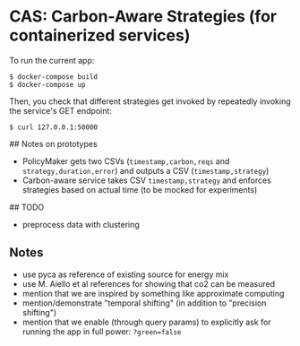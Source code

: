 # CAS: Carbon-Aware Strategies (for containerized services)
To run the current app: 
```
$ docker-compose build
$ docker-compose up
```
Then, you check that different strategies get invoked by repeatedly invoking the service's GET endpoint:
```
$ curl 127.0.0.1:50000
```

## Notes on prototypes
* PolicyMaker gets two CSVs (`timestamp,carbon,reqs` and `strategy,duration,error`) and outputs a CSV (`timestamp,strategy`)
* Carbon-aware service takes CSV `timestamp,strategy` and enforces strategies based on actual time (to be mocked for experiments)

## TODO
* preprocess data with clustering

## Notes
* use pyca as reference of existing source for energy mix
* use M. Aiello et al references for showing that co2 can be measured
* mention that we are inspired by something like approximate computing
* mention/demonstrate "temporal shifting" (in addition to "precision shifting")
* mention that we enable (through query params) to explicitly ask for running the app in full power: `?green=false`
